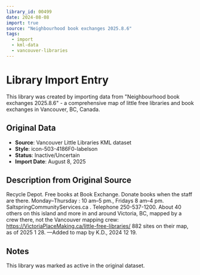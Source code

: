 ```yaml
---
library_id: 00499
date: 2024-08-08
import: true
source: "Neighbourhood book exchanges 2025.8.6"
tags:
  - import
  - kml-data
  - vancouver-libraries
---
```


# Library Import Entry

This library was created by importing data from "Neighbourhood book exchanges 2025.8.6" - a comprehensive map of little free libraries and book exchanges in Vancouver, BC, Canada.

## Original Data

- **Source**: Vancouver Little Libraries KML dataset
- **Style**: icon-503-4186F0-labelson
- **Status**: Inactive/Uncertain
- **Import Date**: August 8, 2025

## Description from Original Source

Recycle Depot. Free books at Book Exchange. Donate books when the staff are there. 
Monday–Thursday : 10 am–5 pm., 
Fridays 8 am–4 pm.
SaltspringCommunityServices.ca .
Telephone 250-537-1200.
About 40 others on this island and more in and around Victoria, BC, mapped by a crew there, not the Vancouver mapping crew:
https://VictoriaPlaceMaking.ca/little-free-libraries/
882 sites on their map, as of 2025 1 28.
—Added to map by K.D., 2024 12 19.



## Notes

This library was marked as active in the original dataset.
